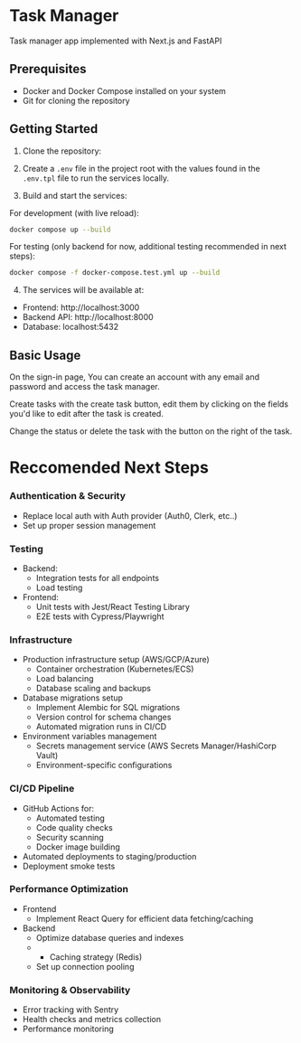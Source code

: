 # Task Manager

Task manager app implemented with Next.js and FastAPI

## Prerequisites

- Docker and Docker Compose installed on your system
- Git for cloning the repository

## Getting Started

1. Clone the repository:

2. Create a `.env` file in the project root with the values found in the `.env.tpl` file to run the services locally.

3. Build and start the services:

For development (with live reload):

```bash
docker compose up --build
```

For testing (only backend for now, additional testing recommended in next steps):

```bash
docker compose -f docker-compose.test.yml up --build
```

4. The services will be available at:

- Frontend: http://localhost:3000
- Backend API: http://localhost:8000
- Database: localhost:5432

## Basic Usage

On the sign-in page, You can create an account with any email and password and access the task manager.

Create tasks with the create task button, edit them by clicking on the fields you'd like to edit after the task is created.

Change the status or delete the task with the button on the right of the task.

# Reccomended Next Steps

### Authentication & Security

- Replace local auth with Auth provider (Auth0, Clerk, etc..)
- Set up proper session management

### Testing

- Backend:
  - Integration tests for all endpoints
  - Load testing
- Frontend:
  - Unit tests with Jest/React Testing Library
  - E2E tests with Cypress/Playwright

### Infrastructure

- Production infrastructure setup (AWS/GCP/Azure)
  - Container orchestration (Kubernetes/ECS)
  - Load balancing
  - Database scaling and backups
- Database migrations setup
  - Implement Alembic for SQL migrations
  - Version control for schema changes
  - Automated migration runs in CI/CD
- Environment variables management
  - Secrets management service (AWS Secrets Manager/HashiCorp Vault)
  - Environment-specific configurations

### CI/CD Pipeline

- GitHub Actions for:
  - Automated testing
  - Code quality checks
  - Security scanning
  - Docker image building
- Automated deployments to staging/production
- Deployment smoke tests

### Performance Optimization

- Frontend
  - Implement React Query for efficient data fetching/caching
- Backend
  - Optimize database queries and indexes
  - - Caching strategy (Redis)
  - Set up connection pooling

### Monitoring & Observability

- Error tracking with Sentry
- Health checks and metrics collection
- Performance monitoring
